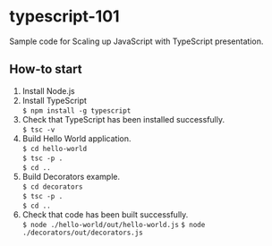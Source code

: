 # typescript-101
Sample code for Scaling up JavaScript with TypeScript presentation.

## How-to start

1. Install Node.js
2. Install TypeScript<br>
```$ npm install -g typescript```
3. Check that TypeScript has been installed successfully.<br>
```$ tsc -v```
4. Build Hello World application.<br>
```$ cd hello-world```<br>
```$ tsc -p .```<br>
```$ cd ..```
5. Build Decorators example.<br>
```$ cd decorators```<br>
```$ tsc -p .```<br>
```$ cd ..```
6. Check that code has been built successfully.<br>
```$ node ./hello-world/out/hello-world.js```
```$ node ./decorators/out/decorators.js```
